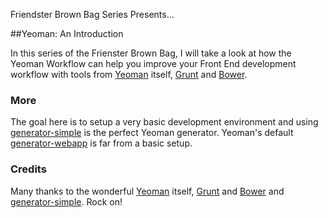 Friendster Brown Bag Series Presents...

##Yeoman: An Introduction

In this series of the Frienster Brown Bag, I will take a look at how the Yeoman Workflow can help you improve your Front End development workflow with tools from [Yeoman](http://yeoman.io) itself, [Grunt](http://gruntjs.com) and [Bower](http://bower.io).

### More

The goal here is to setup a very basic development environment and using [generator-simple](https://github.com/robdodson/generator-simple) is the perfect Yeoman generator. Yeoman's default [generator-webapp](https://github.com/yeoman/generator-webapp) is far from a basic setup.

### Credits

Many thanks to the wonderful [Yeoman](http://yeoman.io) itself, [Grunt](http://gruntjs.com) and [Bower](http://bower.io) and [generator-simple](http://github.com/robdodson/generator-simple). Rock on!
